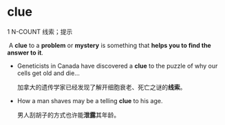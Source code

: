 # clue

1 N-COUNT 线索；提示

​	A **clue** to a **problem** or **mystery** is something that **helps you to find the answer to it**.

* Geneticists in Canada have discovered a **clue** to the puzzle of why our cells get old and die...

  加拿大的遗传学家已经发现了解开细胞衰老、死亡之谜的**线索**。

* How a man shaves may be a telling **clue** to his age.

  男人刮胡子的方式也许能**泄露**其年龄。